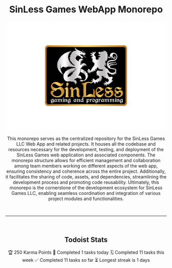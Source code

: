 <div align="center">
    <h1>SinLess Games WebApp Monorepo</h1>
    <a>
        <img src="Docs/images/logos/sinless-games/3.png" alt="SinLess Games LLC Logo">
    </a>
    <br/>
    <p>
        This monorepo serves as the centralized repository for the SinLess Games LLC Web App and related projects. It houses all the codebase and resources necessary for the development, testing, and deployment of the SinLess Games web application and associated components. The monorepo structure allows for efficient management and collaboration among team members working on different aspects of the web app, ensuring consistency and coherence across the entire project. Additionally, it facilitates the sharing of code, assets, and dependencies, streamlining the development process and promoting code reusability. Ultimately, this monorepo is the cornerstone of the development ecosystem for SinLess Games LLC, enabling seamless coordination and integration of various project modules and functionalities.
    </p>
</div>
<br/>

---

<br/>
<div align="center">
    <h2>Todoist Stats</h2>
    <!-- TODO-IST:START -->
🏆  250 Karma Points           
🌸  Completed 1 tasks today           
🗓  Completed 11 tasks this week           
✅  Completed 11 tasks so far           
⏳  Longest streak is 1 days
<!-- TODO-IST:END -->
</div>
